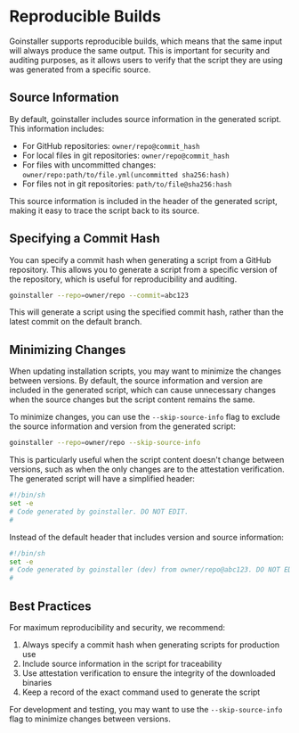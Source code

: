 # Reproducible Builds

Goinstaller supports reproducible builds, which means that the same input will always produce the same output. This is important for security and auditing purposes, as it allows users to verify that the script they are using was generated from a specific source.

## Source Information

By default, goinstaller includes source information in the generated script. This information includes:

- For GitHub repositories: `owner/repo@commit_hash`
- For local files in git repositories: `owner/repo@commit_hash`
- For files with uncommitted changes: `owner/repo:path/to/file.yml(uncommitted sha256:hash)`
- For files not in git repositories: `path/to/file@sha256:hash`

This source information is included in the header of the generated script, making it easy to trace the script back to its source.

## Specifying a Commit Hash

You can specify a commit hash when generating a script from a GitHub repository. This allows you to generate a script from a specific version of the repository, which is useful for reproducibility and auditing.

```bash
goinstaller --repo=owner/repo --commit=abc123
```

This will generate a script using the specified commit hash, rather than the latest commit on the default branch.

## Minimizing Changes

When updating installation scripts, you may want to minimize the changes between versions. By default, the source information and version are included in the generated script, which can cause unnecessary changes when the source changes but the script content remains the same.

To minimize changes, you can use the `--skip-source-info` flag to exclude the source information and version from the generated script:

```bash
goinstaller --repo=owner/repo --skip-source-info
```

This is particularly useful when the script content doesn't change between versions, such as when the only changes are to the attestation verification. The generated script will have a simplified header:

```bash
#!/bin/sh
set -e
# Code generated by goinstaller. DO NOT EDIT.
#
```

Instead of the default header that includes version and source information:

```bash
#!/bin/sh
set -e
# Code generated by goinstaller (dev) from owner/repo@abc123. DO NOT EDIT.
#
```

## Best Practices

For maximum reproducibility and security, we recommend:

1. Always specify a commit hash when generating scripts for production use
2. Include source information in the script for traceability
3. Use attestation verification to ensure the integrity of the downloaded binaries
4. Keep a record of the exact command used to generate the script

For development and testing, you may want to use the `--skip-source-info` flag to minimize changes between versions.